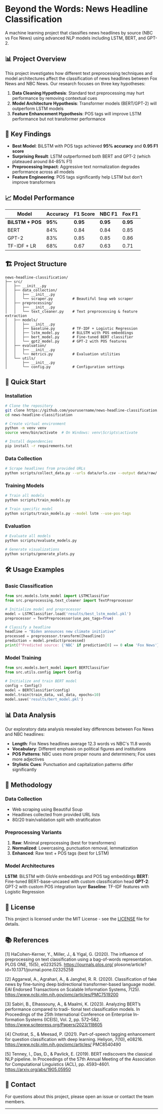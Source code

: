 # Beyond the Words: News Headline Classification

A machine learning project that classifies news headlines by source (NBC vs Fox News) using advanced NLP models including LSTM, BERT, and GPT-2.

## 📊 Project Overview

This project investigates how different text preprocessing techniques and model architectures affect the classification of news headlines between Fox News and NBC News. Our research focuses on three key hypotheses:

1. **Data Cleaning Hypothesis**: Standard text preprocessing may hurt performance by removing contextual cues
2. **Model Architecture Hypothesis**: Transformer models (BERT/GPT-2) will outperform LSTM models
3. **Feature Enhancement Hypothesis**: POS tags will improve LSTM performance but not transformer performance

## 🎯 Key Findings

- **Best Model**: BiLSTM with POS tags achieved **95% accuracy** and **0.95 F1 score**
- **Surprising Result**: LSTM outperformed both BERT and GPT-2 (which plateaued around 84-85% F1)
- **Preprocessing Impact**: Aggressive text normalization degrades performance across all models
- **Feature Engineering**: POS tags significantly help LSTM but don't improve transformers

## 📈 Model Performance

| Model | Accuracy | F1 Score | NBC F1 | Fox F1 |
|-------|----------|----------|---------|---------|
| **BiLSTM + POS** | **95%** | **0.95** | **0.95** | **0.95** |
| BERT | 84% | 0.84 | 0.84 | 0.85 |
| GPT-2 | 83% | 0.85 | 0.85 | 0.86 |
| TF-IDF + LR | 68% | 0.67 | 0.63 | 0.71 |

## 🏗️ Project Structure

```
news-headline-classification/
├── src/
│   ├── __init__.py
│   ├── data_collection/
│   │   ├── __init__.py
│   │   └── scraper.py         # Beautiful Soup web scraper
│   ├── preprocessing/
│   │   ├── __init__.py
│   │   └── text_cleaner.py    # Text preprocessing & feature extraction
│   ├── models/
│   │   ├── __init__.py
│   │   ├── baseline.py        # TF-IDF + Logistic Regression
│   │   ├── lstm_model.py      # BiLSTM with POS embeddings
│   │   ├── bert_model.py      # Fine-tuned BERT classifier
│   │   └── gpt2_model.py      # GPT-2 with POS features
│   ├── evaluation/
│   │   ├── __init__.py
│   │   └── metrics.py         # Evaluation utilities
│   └── utils/
│       ├── __init__.py
│       └── config.py          # Configuration settings
```

## 🚀 Quick Start

### Installation

```bash
# Clone the repository
git clone https://github.com/yourusername/news-headline-classification.git
cd news-headline-classification

# Create virtual environment
python -m venv venv
source venv/bin/activate  # On Windows: venv\Scripts\activate

# Install dependencies
pip install -r requirements.txt
```

### Data Collection

```bash
# Scrape headlines from provided URLs
python scripts/collect_data.py --urls data/urls.csv --output data/raw/
```

### Training Models

```bash
# Train all models
python scripts/train_models.py

# Train specific model
python scripts/train_models.py --model lstm --use-pos-tags
```

### Evaluation

```bash
# Evaluate all models
python scripts/evaluate_models.py

# Generate visualizations
python scripts/generate_plots.py
```

## 🛠️ Usage Examples

### Basic Classification

```python
from src.models.lstm_model import LSTMClassifier
from src.preprocessing.text_cleaner import TextPreprocessor

# Initialize model and preprocessor
model = LSTMClassifier.load('results/best_lstm_model.pkl')
preprocessor = TextPreprocessor(use_pos_tags=True)

# Classify a headline
headline = "Biden announces new climate initiative"
processed = preprocessor.transform([headline])
prediction = model.predict(processed)
print(f"Predicted source: {'NBC' if prediction[0] == 0 else 'Fox News'}")
```

### Model Training

```python
from src.models.bert_model import BERTClassifier
from src.utils.config import Config

# Initialize and train BERT model
config = Config()
model = BERTClassifier(config)
model.train(train_data, val_data, epochs=10)
model.save('results/bert_model.pkl')
```

## 📊 Data Analysis

Our exploratory data analysis revealed key differences between Fox News and NBC headlines:

- **Length**: Fox News headlines average 12.3 words vs NBC's 11.8 words
- **Vocabulary**: Different emphasis on political figures and institutions
- **POS Patterns**: NBC uses more proper nouns and determiners; Fox uses more adjectives
- **Stylistic Cues**: Punctuation and capitalization patterns differ significantly

## 🔬 Methodology

### Data Collection
- Web scraping using Beautiful Soup
- Headlines collected from provided URL lists
- 80/20 train/validation split with stratification

### Preprocessing Variants
1. **Raw**: Minimal preprocessing (best for transformers)
2. **Normalized**: Lowercasing, punctuation removal, lemmatization
3. **Enhanced**: Raw text + POS tags (best for LSTM)

### Model Architectures

**LSTM**: BiLSTM with GloVe embeddings and POS tag embeddings
**BERT**: Fine-tuned BERT-base-uncased with custom classification head
**GPT-2**: GPT-2 with custom POS integration layer
**Baseline**: TF-IDF features with Logistic Regression

## 📄 License

This project is licensed under the MIT License - see the [LICENSE](LICENSE) file for details.


## 📚 References
[1] HaCohen-Kerner, Y., Miller, J., & Yigal, G. (2020). The influence of preprocessing on text classification
using a bag-of-words representation. PLOS ONE, 15(5), e0232525. https://journals.plos.org/
plosone/article?id=10.1371/journal.pone.02325258

[2] Aggarwal, A., Agrahari, A., & Janghel, R. R. (2020). Classification of fake news by fine-tuning deep
bidirectional transformer-based language model. EAI Endorsed Transactions on Scalable Information
Systems, 7(25). https://www.ncbi.nlm.nih.gov/pmc/articles/PMC7519200

[3] Sabiri, B., Elhassouny, A., & Maalmi, K. (2023). Analyzing BERT’s performance compared to tradi-
tional text classification models. In Proceedings of the 25th International Conference on Enterprise In-
formation Systems (ICEIS), Vol. 2, pp. 572–582. https://www.scitepress.org/Papers/2023/118605

[4] Chotirat, S., & Meesad, P. (2021). Part-of-speech tagging enhancement for question classification
with deep learning. Heliyon, 7(10), e08216. https://www.ncbi.nlm.nih.gov/pmc/articles/
PMC8540490

[5] Tenney, I., Das, D., & Pavlick, E. (2019). BERT rediscovers the classical NLP pipeline. In Proceedings
of the 57th Annual Meeting of the Association for Computational Linguistics (ACL), pp. 4593–4601.
https://arxiv.org/abs/1905.05950


## 📧 Contact

For questions about this project, please open an issue or contact the team members.

---
